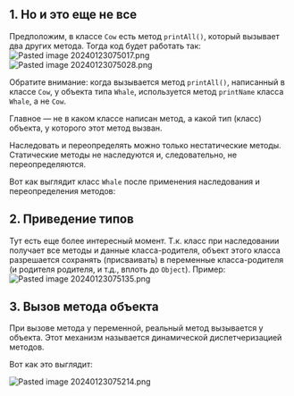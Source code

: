 ## 1. Но и это еще не все

Предположим, в классе `Cow` есть метод `printAll()`, который вызывает два других метода. Тогда код будет работать так:
![Pasted image 20240123075017.png](..%2F..%2F..%2F..%2FAppData%2FLocal%2FTemp%2FPasted%20image%2020240123075017.png)
![Pasted image 20240123075028.png](..%2F..%2F..%2F..%2FAppData%2FLocal%2FTemp%2FPasted%20image%2020240123075028.png)


Обратите внимание: когда вызывается метод `printAll()`, написанный в классе `Cow`, у объекта типа `Whale`, используется метод `printName` класса `Whale`, а не `Cow`.

Главное — не в каком классе написан метод, а какой тип (класс) объекта, у которого этот метод вызван.

Наследовать и переопределять можно только нестатические методы. Статические методы не наследуются и, следовательно, не переопределяются.

Вот как выглядит класс `Whale` после применения наследования и переопределения методов:

## 2. Приведение типов

Тут есть еще более интересный момент. Т.к. класс при наследовании получает все методы и данные класса-родителя, объект этого класса разрешается сохранять (присваивать) в переменные класса-родителя (и родителя родителя, и т.д., вплоть до `Object`). Пример:
![Pasted image 20240123075135.png](..%2F..%2F..%2F..%2FAppData%2FLocal%2FTemp%2FPasted%20image%2020240123075135.png)

## 3. Вызов метода объекта

При вызове метода у переменной, реальный метод вызывается у объекта. Этот механизм называется динамической диспетчеризацией методов.

Вот как это выглядит:

![Pasted image 20240123075214.png](..%2F..%2F..%2F..%2FAppData%2FLocal%2FTemp%2FPasted%20image%2020240123075214.png)